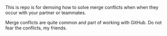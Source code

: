This is repo is for demoing how to solve merge conflicts when when they occur with your partner or teammates.

Merge conflicts are quite common and part of working with GitHub. Do not fear the conflicts, my friends.